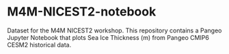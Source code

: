 # M4M-NICEST2-notebook
Dataset for the M4M NICEST2 workshop. This repository contains a Pangeo Jupyter Notebook that plots Sea Ice Thickness (m) from Pangeo CMIP6 CESM2 historical data.
